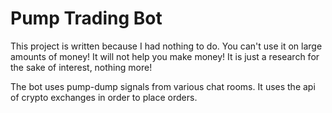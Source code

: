 # Pump Trading Bot

This project is written because I had nothing to do. 
You can't use it on large amounts of money! 
It will not help you make money! 
It is just a research for the sake of interest, nothing more!

The bot uses pump-dump signals from various chat rooms. It uses the api of crypto exchanges in order to place orders. 
